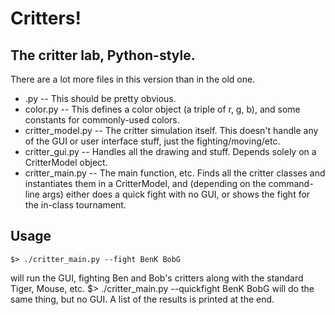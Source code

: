 # Critters!
## The critter lab, Python-style.

There are a lot more files in this version than in the old one.

* <critter>.py -- This should be pretty obvious.
* color.py -- This defines a color object (a triple of r, g, b), and some constants for commonly-used colors.
* critter_model.py -- The critter simulation itself. This doesn't handle any of the GUI or user interface stuff, just the fighting/moving/etc.
* critter_gui.py -- Handles all the drawing and stuff. Depends solely on a CritterModel object.
* critter_main.py -- The main function, etc. Finds all the critter classes and instantiates them in a CritterModel, and (depending on the command-line args) either does a quick fight with no GUI, or shows the fight for the in-class tournament.

## Usage
    $> ./critter_main.py --fight BenK BobG
will run the GUI, fighting Ben and Bob's critters along with the standard Tiger, Mouse, etc.
    $> ./critter_main.py --quickfight BenK BobG
will do the same thing, but no GUI. A list of the results is printed at the end.